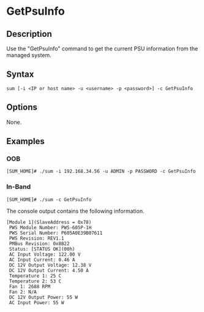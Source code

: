 # GetPsuInfo

## Description

Use the "GetPsuInfo" command to get the current PSU information from the managed system.

## Syntax

```
sum [-i <IP or host name> -u <username> -p <password>] -c GetPsuInfo
```

## Options

None.

## Examples

### OOB
```
[SUM_HOME]# ./sum -i 192.168.34.56 -u ADMIN -p PASSWORD -c GetPsuInfo
```

### In-Band
```
[SUM_HOME]# ./sum -c GetPsuInfo
```

The console output contains the following information.

```
[Module 1](SlaveAddress = 0x78)
 PWS Module Number: PWS-605P-1H
 PWS Serial Number: P605A0E39B07611
 PWS Revision: REV1.1
 PMBus Revision: 0x8B22
 Status: [STATUS OK](00h)
 AC Input Voltage: 122.00 V
 AC Input Current: 0.46 A
 DC 12V Output Voltage: 12.38 V
 DC 12V Output Current: 4.50 A
 Temperature 1: 25 C
 Temperature 2: 53 C
 Fan 1: 2688 RPM
 Fan 2: N/A
 DC 12V Output Power: 55 W
 AC Input Power: 55 W
```
